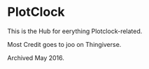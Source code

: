 # PlotClock
This is the Hub for eerything Plotclock-related.

Most Credit goes to joo on Thingiverse. 



Archived May 2016.

